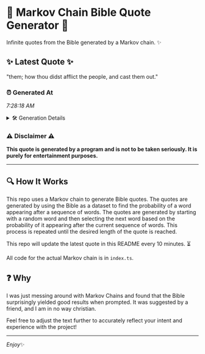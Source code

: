 # 📖 Markov Chain Bible Quote Generator 📖

Infinite quotes from the Bible generated by a Markov chain. ✨

## ✨ Latest Quote ✨
"them; how thou didst afflict the people, and cast them out."

### ⏰ Generated At
*7:28:18 AM*

<details>
    <summary>🛠️ Generation Details</summary>
    <p>
        <strong>🌱 Seed:</strong> them;<br>
        <strong>🔄 Iterations:</strong> 10<br>
        <strong>📜 Context History:</strong><br>[ them; ]: how<br>[ them;, how ]: thou<br>[ them;, how, thou ]: didst<br>[ them;, how, thou, didst ]: afflict<br>[ them;, how, thou, didst, afflict ]: the<br>[ them;, how, thou, didst, afflict, the ]: people,<br>[ how, thou, didst, afflict, the, people, ]: and<br>[ thou, didst, afflict, the, people,, and ]: cast<br>[ didst, afflict, the, people,, and, cast ]: them<br>[ afflict, the, people,, and, cast, them ]: out.<br>
    </p>
</details>

### ⚠️ Disclaimer ⚠️
**This quote is generated by a program and is not to be taken seriously. It is purely for entertainment purposes.**

---

## 🔍 How It Works

This repo uses a Markov chain to generate Bible quotes. The quotes are generated by using the Bible as a dataset to find the probability of a word appearing after a sequence of words. The quotes are generated by starting with a random word and then selecting the next word based on the probability of it appearing after the current sequence of words. This process is repeated until the desired length of the quote is reached.

This repo will update the latest quote in this README every 10 minutes. ⏳

All code for the actual Markov chain is in `index.ts`.

## ❓ Why

I was just messing around with Markov Chains and found that the Bible surprisingly yielded good results when prompted. 
It was suggested by a friend, and I am in no way christian.

Feel free to adjust the text further to accurately reflect your intent and experience with the project!

---

*Enjoy*✨
